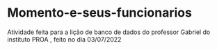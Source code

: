 # Momento-e-seus-funcionarios
Atividade feita para a lição de banco de dados do professor Gabriel do instituto PROA , feito no dia 03/07/2022
